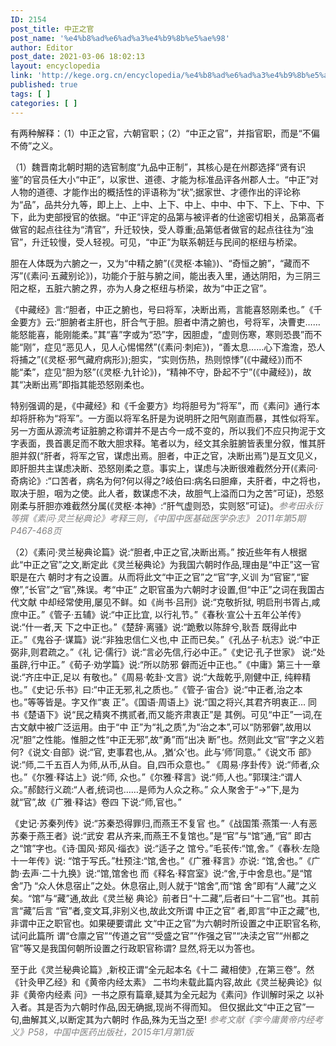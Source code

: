 ```yaml
---
ID: 2154
post_title: 中正之官
post_name: '%e4%b8%ad%e6%ad%a3%e4%b9%8b%e5%ae%98'
author: Editor
post_date: 2021-03-06 18:02:13
layout: encyclopedia
link: 'http://kege.org.cn/encyclopedia/%e4%b8%ad%e6%ad%a3%e4%b9%8b%e5%ae%98'
published: true
tags: [ ]
categories: [ ]
---
```

有两种解释：（1）中正之官，六朝官职；（2）“中正之官”，并指官职，而是“不偏不倚”之义。

（1）魏晋南北朝时期的选官制度“九品中正制”，其核心是在州郡选择“贤有识鉴”的官员任大小“中正”，以家世、道德、才能为标准品评各州郡人士。“中正”对人物的道德、才能作出的概括性的评语称为“状”;据家世、才德作出的评论称为“品”，品共分九等，即上上、上中、上下、中上、中中、中下、下上、下中、下下，此为吏部授官的依据。“中正”评定的品第与被评者的仕途密切相关，品第高者做官的起点往往为“清官”，升迁较快，受人尊重;品第低者做官的起点往往为“浊官”，升迁较慢，受人轻视。可见，“中正”为联系朝廷与民间的枢纽与桥梁。

胆在人体既为六腑之一，又为“中精之腑”(《灵枢·本输》)、“奇恒之腑”，“藏而不泻”(《素问·五藏别论》)，功能介于脏与腑之间，能出表入里，通达阴阳，为三阴三阳之枢，五脏六腑之界，亦为人身之枢纽与桥梁，故为“中正之官”。

《中藏经》言:“胆者，中正之腑也，号曰将军，决断出焉，言能喜怒刚柔也。”《千金要方》云:“胆腑者主肝也，肝合气于胆。胆者中清之腑也，号将军，决曹吏……能怒能喜，能刚能柔。”其“喜”字或为“恐”字，因胆虚，“虚则伤寒，寒则恐畏”而不能“刚”，症见“恶见人，见人心惕惕然”(《素问·刺疟》)，“善太息……心下澹澹，恐人将捕之”(《灵枢·邪气藏府病形》);胆实，“实则伤热，热则惊悸”(《中藏经》)而不能“柔”，症见“胆为怒”(《灵枢·九针论》)，“精神不守，卧起不宁”(《中藏经》)，故其“决断出焉”即指其能恐怒刚柔也。

特别强调的是，《中藏经》和《千金要方》均将胆号为“将军”，而《素问》通行本却将肝称为“将军”。一方面以将军名肝是为说明肝之阳气刚直而暴，其性似将军。另一方面从源流考证脏腑之称谓并不是古今一成不变的，所以我们不应只拘泥于文字表面，畏首裹足而不敢大胆求释。笔者以为，经文其余脏腑皆表里分叙，惟其肝胆并叙(“肝者，将军之官，谋虑出焉。胆者，中正之官，决断出焉”)是互文见义，即肝胆共主谋虑决断、恐怒刚柔之意。事实上，谋虑与决断很难截然分开(《素问·奇病论》:“口苦者，病名为何?何以得之?岐伯曰:病名曰胆瘅，夫肝者，中之将也，取决于胆，咽为之使。此人者，数谋虑不决，故胆气上溢而口为之苦”可证)，恐怒刚柔与肝胆亦难截然分属(《灵枢·本神》:“肝气虚则恐，实则怒”可证)。<span style="color: #808080;"><em>参考田永衍等撰《素问·灵兰秘典论》考释三则，《中国中医基础医学杂志》 2011年第5期 P467-468页</em></span>

（2）《素问·灵兰秘典论篇》说:“胆者,中正之官,决断出焉。” 按近些年有人根据此“中正之官”之文,断定此《灵兰秘典论》为我国六朝时作品,理由是“中正”这一官职是在六 朝时才有之设置。从而将此文“中正之官”之“官”字,义训 为“官宦”,“宦僚”,“长官”之“官”,殊误。考“中正” 之职官虽为六朝时才设置,但“中正”之词在我国古代文献 中却经常使用,屡见不鲜。如《尚书·吕刑》说:“克敬折狱, 明启刑书胥占,咸庶中正。”《管子·五辅》说:“中正比宜, 以行礼节。”《春秋·宣公十五年公羊传》说:“什一者,天 下之中正也。”《楚辞·离骚》说:“跪敷以陈辞兮,耿吾 既得此中正。”《鬼谷子·谋篇》说:“非独忠信仁义也,中 正而已矣。”《孔丛子·杭志》说:“中正弼非,则君疏之。”《礼 记·儒行》说:“言必先信,行必中正。”《史记·孔子世家》 说:“处虽辟,行中正。”《荀子·劝学篇》说:“所以防邪 僻而近中正也。”《中庸》第三十一章说:“齐庄中正,足以 有敬也。”《周易·乾卦·文言》说:“大哉乾乎,刚健中正, 纯粹精也。”《史记·乐书》曰:“中正无邪,礼之质也。”《管子·宙合》说:“中正者,治之本也。”等等皆是。字又作“衷 正”。《国语·周语上》说:“国之将兴,其君齐明衷正… 同书《楚语下》说“民之精爽不携贰者,而又能齐肃衷正”是 其例。可见“中正”一词,在古文献中被广泛运用。由于“中 正”为“礼之质”,为“治之本”,可以“防邪僻”,故用以 况“胆”之性能。惟胆之性“中正无邪”,故“勇”而“出决 断”也。然则此文“官”字之义若何?《说文·自部》说:“官, 吏事君也,从。,猶‘众’也。此与‘师’同意。”《说文币 部》说:“师,二千五百人为师,从币,从自。自,四币众意也。” 《周易·序卦传》说:“师者,众也。”《尔雅·释诂上》说:“师, 众也。”《尔雅·释言》说:“师,人也。”郭璞注:“谓人 众。”郝懿行义疏:“人者,统词也……是师为人众之称。” 众人聚舍于“→”下,是为就“官”,故《广雅·释诂》卷四 下说:“师,官也。”

《史记·苏秦列传》说:“苏秦恐得罪归,而燕王不复官 也。”《战国策·燕策一·人有恶苏秦于燕王者》说:“武安 君从齐来,而燕王不复馆也。”是“官”与“馆”通,“官” 即古之“馆”字也。《诗·国风·郑风·缁衣》说:“适子之 馆兮。”毛苌传:“馆,舍。”《春秋·左隐十一年传》说: “馆于写氏。”杜预注:“馆,舍也。”《广雅·释言》亦说: “馆,舍也。”《广韵·去声·二十九换》说:“馆,馆舍也 而《释名·释宫室》说:“舍,于中舍息也。”是“馆舍”乃 “众人休息宿止”之处。休息宿止,则人就于“馆舍”,而“馆 舍”即有“人藏”之义矣。“馆”与“藏”通,故此《灵兰秘 典论》前者日“十二藏”,后者曰“十二官”也。其前言“藏”后言 “官”者,变文耳,非别义也,故此文所谓 中正之官” 者,即言“中正之藏”也,非谓中正之职官也。如果硬要谓此 文“中正之官”为六朝时所设置之中正职官名称,试问此篇所 谓“仓廪之官”“传道之官”“受盛之官”“作强之官”“决渎之官”“州都之官”等又是我国何朝所设置之行政职官称谓? 显然,将无以为答也。

至于此《灵兰秘典论篇》,新校正谓“全元起本名《十二 藏相使》,在第三卷”。然《针灸甲乙经》和《黄帝内经太素》 二书均未载此篇内容,故此《灵兰秘典论》似非《黄帝内经素 问》一书之原有篇章,疑其为全元起为《素问》作训解时采之 以补入者。其是否为六朝时作品,因无确据,现尚不得而知。 但仅据此文“中正之官”一句,曲解其义,以断定其为六朝时 作品,殊为无当之至! <span style="color: #808080;"><em>参考文献《李今庸黄帝内经考义》P58，中国中医药出版社，2015年1月第1版</em></span>